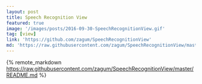 ```yaml
---
layout: post
title: Speech Recognition View
featured: true
image: '/images/posts/2016-09-30-SpeechRecognitionView.gif'
tag: [view]
link: 'https://github.com/zagum/SpeechRecognitionView'
md: 'https://raw.githubusercontent.com/zagum/SpeechRecognitionView/master/README.md'
---
```


{% remote_markdown https://raw.githubusercontent.com/zagum/SpeechRecognitionView/master/README.md %}